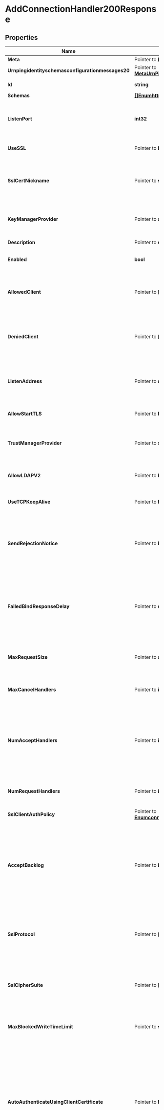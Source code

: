 # AddConnectionHandler200Response

## Properties

Name | Type | Description | Notes
------------ | ------------- | ------------- | -------------
**Meta** | Pointer to [**MetaMeta**](MetaMeta.md) |  | [optional] 
**Urnpingidentityschemasconfigurationmessages20** | Pointer to [**MetaUrnPingidentitySchemasConfigurationMessages20**](MetaUrnPingidentitySchemasConfigurationMessages20.md) |  | [optional] 
**Id** | **string** | Name of the Connection Handler | 
**Schemas** | [**[]EnumhttpConnectionHandlerSchemaUrn**](EnumhttpConnectionHandlerSchemaUrn.md) |  | 
**ListenPort** | **int32** | Specifies the port number on which the HTTP Connection Handler will listen for connections from clients. | 
**UseSSL** | Pointer to **bool** | Indicates whether the HTTP Connection Handler should use SSL. | [optional] 
**SslCertNickname** | Pointer to **string** | Specifies the nickname (also called the alias) of the certificate that the HTTP Connection Handler should use when performing SSL communication. | [optional] 
**KeyManagerProvider** | Pointer to **string** | Specifies the key manager provider that will be used to obtain the certificate to present to HTTPS clients. | [optional] 
**Description** | Pointer to **string** | A description for this Connection Handler | [optional] 
**Enabled** | **bool** | Indicates whether the Connection Handler is enabled. | 
**AllowedClient** | Pointer to **[]string** | Specifies a set of address masks that determines the addresses of the clients that are allowed to establish connections to this connection handler. | [optional] 
**DeniedClient** | Pointer to **[]string** | Specifies a set of address masks that determines the addresses of the clients that are not allowed to establish connections to this connection handler. | [optional] 
**ListenAddress** | Pointer to **string** | Specifies the address on which to listen for connections from HTTP clients. If no value is defined, the server will listen on all addresses on all interfaces. | [optional] 
**AllowStartTLS** | Pointer to **bool** | Indicates whether clients are allowed to use StartTLS. | [optional] 
**TrustManagerProvider** | Pointer to **string** | Specifies the trust manager provider that will be used to validate any certificates presented by HTTPS clients. | [optional] 
**AllowLDAPV2** | Pointer to **bool** | Indicates whether connections from LDAPv2 clients are allowed. | [optional] 
**UseTCPKeepAlive** | Pointer to **bool** | Indicates whether the LDAP Connection Handler should use TCP keep-alive. | [optional] 
**SendRejectionNotice** | Pointer to **bool** | Indicates whether the LDAP Connection Handler should send a notice of disconnection extended response message to the client if a new connection is rejected for some reason. | [optional] 
**FailedBindResponseDelay** | Pointer to **string** | Specifies the length of time that the server should delay the response to non-successful bind operations. A value of zero milliseconds indicates that non-successful bind operations should not be delayed. | [optional] 
**MaxRequestSize** | Pointer to **string** | Specifies the size of the largest LDAP request message that will be allowed by this LDAP Connection handler. | [optional] 
**MaxCancelHandlers** | Pointer to **int32** | Specifies the maximum number of threads that are used to process cancel and abandon requests from clients. | [optional] 
**NumAcceptHandlers** | Pointer to **int32** | Specifies the number of threads that are used to accept new client connections, and to perform any initial preparation on those connections that may be needed before the connection can be used to read requests and send responses. | [optional] 
**NumRequestHandlers** | Pointer to **int32** | Specifies the number of threads that will be used for accepting connections and reading requests from clients. | [optional] 
**SslClientAuthPolicy** | Pointer to [**EnumconnectionHandlerSslClientAuthPolicyProp**](EnumconnectionHandlerSslClientAuthPolicyProp.md) |  | [optional] 
**AcceptBacklog** | Pointer to **int32** | Specifies the number of concurrent outstanding connection attempts that the connection handler should allow. The default value should be acceptable in most cases, but it may need to be increased in environments that may attempt to establish large numbers of connections simultaneously. | [optional] 
**SslProtocol** | Pointer to **[]string** | Specifies the names of the SSL protocols that are allowed for use in SSL communication. The set of supported ssl protocols can be viewed via the ssl context monitor entry. | [optional] 
**SslCipherSuite** | Pointer to **[]string** | Specifies the names of the SSL cipher suites that are allowed for use in SSL communication. The set of supported cipher suites can be viewed via the ssl context monitor entry. | [optional] 
**MaxBlockedWriteTimeLimit** | Pointer to **string** | Specifies the maximum length of time that attempts to write data to LDAP clients should be allowed to block. | [optional] 
**AutoAuthenticateUsingClientCertificate** | Pointer to **bool** | Indicates whether to attempt to automatically authenticate a client connection that has established a secure communication channel (using either SSL or StartTLS) and presented its own client certificate. Generally, clients should use the SASL EXTERNAL mechanism to authenticate using a client certificate, but some clients may not support that capability and/or may expect automatic authentication. | [optional] 
**CloseConnectionsWhenUnavailable** | Pointer to **bool** | Indicates whether all connections associated with this LDAP Connection Handler should be closed and no new connections accepted when the server has determined that it is \&quot;unavailable.\&quot; This allows clients (or a network load balancer) to route requests to another server. | [optional] 
**CloseConnectionsOnExplicitGC** | Pointer to **bool** | Indicates whether all connections associated with this LDAP Connection Handler should be closed before an explicit garbage collection is performed to allow clients to route requests to another server. | [optional] 
**LdifDirectory** | **string** | Specifies the path to the directory in which the LDIF files should be placed. | 
**PollInterval** | **string** | Specifies how frequently the LDIF connection handler should check the LDIF directory to determine whether a new LDIF file has been added. | 
**HttpServletExtension** | Pointer to **[]string** | Specifies information about servlets that will be provided via this connection handler. | [optional] 
**WebApplicationExtension** | Pointer to **[]string** | Specifies information about web applications that will be provided via this connection handler. | [optional] 
**HttpOperationLogPublisher** | Pointer to **[]string** | Specifies the set of HTTP operation loggers that should be used to log information about requests and responses for operations processed through this HTTP Connection Handler. | [optional] 
**KeepStats** | Pointer to **bool** | Indicates whether to enable statistics collection for this connection handler. | [optional] 
**AllowTCPReuseAddress** | Pointer to **bool** | Indicates whether the server should attempt to reuse socket descriptors. This may be useful in environments with a high rate of connection establishment and termination. | [optional] 
**IdleTimeLimit** | Pointer to **string** | Specifies the maximum idle time for a connection. The max idle time is applied when waiting for a new request to be received on a connection, when reading the headers and content of a request, or when writing the headers and content of a response. | [optional] 
**LowResourcesConnectionThreshold** | Pointer to **int32** | Specifies the number of connections, which if exceeded, places this handler in a low resource state where a different idle time limit is applied on the connections. | [optional] 
**LowResourcesIdleTimeLimit** | Pointer to **string** | Specifies the maximum idle time for a connection when this handler is in a low resource state as defined by low-resource-connections. The max idle time is applied when waiting for a new request to be received on a connection, when reading the headers and content of a request, or when writing the headers and content of a response. | [optional] 
**EnableMultipartMIMEParameters** | Pointer to **bool** | Determines whether request form parameters submitted in multipart/ form-data (RFC 2388) format should be processed as request parameters. | [optional] 
**UseForwardedHeaders** | Pointer to **bool** | Indicates whether to use \&quot;Forwarded\&quot; and \&quot;X-Forwarded-*\&quot; request headers to override corresponding HTTP request information available during request processing. | [optional] 
**HttpRequestHeaderSize** | Pointer to **int32** | Specifies the maximum buffer size of an http request including the request uri and all of the request headers. | [optional] 
**ResponseHeader** | Pointer to **[]string** | Specifies HTTP header fields and values added to response headers for all requests. | [optional] 
**UseCorrelationIDHeader** | Pointer to **bool** | If enabled, a correlation ID header will be added to outgoing HTTP responses. | [optional] 
**CorrelationIDResponseHeader** | Pointer to **string** | Specifies the name of the HTTP response header that will contain a correlation ID value. Example values are \&quot;Correlation-Id\&quot;, \&quot;X-Amzn-Trace-Id\&quot;, and \&quot;X-Request-Id\&quot;. | [optional] 
**CorrelationIDRequestHeader** | Pointer to **[]string** | Specifies the set of HTTP request headers that may contain a value to be used as the correlation ID. Example values are \&quot;Correlation-Id\&quot;, \&quot;X-Amzn-Trace-Id\&quot;, and \&quot;X-Request-Id\&quot;. | [optional] 

## Methods

### NewAddConnectionHandler200Response

`func NewAddConnectionHandler200Response(id string, schemas []EnumhttpConnectionHandlerSchemaUrn, listenPort int32, enabled bool, ldifDirectory string, pollInterval string, ) *AddConnectionHandler200Response`

NewAddConnectionHandler200Response instantiates a new AddConnectionHandler200Response object
This constructor will assign default values to properties that have it defined,
and makes sure properties required by API are set, but the set of arguments
will change when the set of required properties is changed

### NewAddConnectionHandler200ResponseWithDefaults

`func NewAddConnectionHandler200ResponseWithDefaults() *AddConnectionHandler200Response`

NewAddConnectionHandler200ResponseWithDefaults instantiates a new AddConnectionHandler200Response object
This constructor will only assign default values to properties that have it defined,
but it doesn't guarantee that properties required by API are set

### GetMeta

`func (o *AddConnectionHandler200Response) GetMeta() MetaMeta`

GetMeta returns the Meta field if non-nil, zero value otherwise.

### GetMetaOk

`func (o *AddConnectionHandler200Response) GetMetaOk() (*MetaMeta, bool)`

GetMetaOk returns a tuple with the Meta field if it's non-nil, zero value otherwise
and a boolean to check if the value has been set.

### SetMeta

`func (o *AddConnectionHandler200Response) SetMeta(v MetaMeta)`

SetMeta sets Meta field to given value.

### HasMeta

`func (o *AddConnectionHandler200Response) HasMeta() bool`

HasMeta returns a boolean if a field has been set.

### GetUrnpingidentityschemasconfigurationmessages20

`func (o *AddConnectionHandler200Response) GetUrnpingidentityschemasconfigurationmessages20() MetaUrnPingidentitySchemasConfigurationMessages20`

GetUrnpingidentityschemasconfigurationmessages20 returns the Urnpingidentityschemasconfigurationmessages20 field if non-nil, zero value otherwise.

### GetUrnpingidentityschemasconfigurationmessages20Ok

`func (o *AddConnectionHandler200Response) GetUrnpingidentityschemasconfigurationmessages20Ok() (*MetaUrnPingidentitySchemasConfigurationMessages20, bool)`

GetUrnpingidentityschemasconfigurationmessages20Ok returns a tuple with the Urnpingidentityschemasconfigurationmessages20 field if it's non-nil, zero value otherwise
and a boolean to check if the value has been set.

### SetUrnpingidentityschemasconfigurationmessages20

`func (o *AddConnectionHandler200Response) SetUrnpingidentityschemasconfigurationmessages20(v MetaUrnPingidentitySchemasConfigurationMessages20)`

SetUrnpingidentityschemasconfigurationmessages20 sets Urnpingidentityschemasconfigurationmessages20 field to given value.

### HasUrnpingidentityschemasconfigurationmessages20

`func (o *AddConnectionHandler200Response) HasUrnpingidentityschemasconfigurationmessages20() bool`

HasUrnpingidentityschemasconfigurationmessages20 returns a boolean if a field has been set.

### GetId

`func (o *AddConnectionHandler200Response) GetId() string`

GetId returns the Id field if non-nil, zero value otherwise.

### GetIdOk

`func (o *AddConnectionHandler200Response) GetIdOk() (*string, bool)`

GetIdOk returns a tuple with the Id field if it's non-nil, zero value otherwise
and a boolean to check if the value has been set.

### SetId

`func (o *AddConnectionHandler200Response) SetId(v string)`

SetId sets Id field to given value.


### GetSchemas

`func (o *AddConnectionHandler200Response) GetSchemas() []EnumhttpConnectionHandlerSchemaUrn`

GetSchemas returns the Schemas field if non-nil, zero value otherwise.

### GetSchemasOk

`func (o *AddConnectionHandler200Response) GetSchemasOk() (*[]EnumhttpConnectionHandlerSchemaUrn, bool)`

GetSchemasOk returns a tuple with the Schemas field if it's non-nil, zero value otherwise
and a boolean to check if the value has been set.

### SetSchemas

`func (o *AddConnectionHandler200Response) SetSchemas(v []EnumhttpConnectionHandlerSchemaUrn)`

SetSchemas sets Schemas field to given value.


### GetListenPort

`func (o *AddConnectionHandler200Response) GetListenPort() int32`

GetListenPort returns the ListenPort field if non-nil, zero value otherwise.

### GetListenPortOk

`func (o *AddConnectionHandler200Response) GetListenPortOk() (*int32, bool)`

GetListenPortOk returns a tuple with the ListenPort field if it's non-nil, zero value otherwise
and a boolean to check if the value has been set.

### SetListenPort

`func (o *AddConnectionHandler200Response) SetListenPort(v int32)`

SetListenPort sets ListenPort field to given value.


### GetUseSSL

`func (o *AddConnectionHandler200Response) GetUseSSL() bool`

GetUseSSL returns the UseSSL field if non-nil, zero value otherwise.

### GetUseSSLOk

`func (o *AddConnectionHandler200Response) GetUseSSLOk() (*bool, bool)`

GetUseSSLOk returns a tuple with the UseSSL field if it's non-nil, zero value otherwise
and a boolean to check if the value has been set.

### SetUseSSL

`func (o *AddConnectionHandler200Response) SetUseSSL(v bool)`

SetUseSSL sets UseSSL field to given value.

### HasUseSSL

`func (o *AddConnectionHandler200Response) HasUseSSL() bool`

HasUseSSL returns a boolean if a field has been set.

### GetSslCertNickname

`func (o *AddConnectionHandler200Response) GetSslCertNickname() string`

GetSslCertNickname returns the SslCertNickname field if non-nil, zero value otherwise.

### GetSslCertNicknameOk

`func (o *AddConnectionHandler200Response) GetSslCertNicknameOk() (*string, bool)`

GetSslCertNicknameOk returns a tuple with the SslCertNickname field if it's non-nil, zero value otherwise
and a boolean to check if the value has been set.

### SetSslCertNickname

`func (o *AddConnectionHandler200Response) SetSslCertNickname(v string)`

SetSslCertNickname sets SslCertNickname field to given value.

### HasSslCertNickname

`func (o *AddConnectionHandler200Response) HasSslCertNickname() bool`

HasSslCertNickname returns a boolean if a field has been set.

### GetKeyManagerProvider

`func (o *AddConnectionHandler200Response) GetKeyManagerProvider() string`

GetKeyManagerProvider returns the KeyManagerProvider field if non-nil, zero value otherwise.

### GetKeyManagerProviderOk

`func (o *AddConnectionHandler200Response) GetKeyManagerProviderOk() (*string, bool)`

GetKeyManagerProviderOk returns a tuple with the KeyManagerProvider field if it's non-nil, zero value otherwise
and a boolean to check if the value has been set.

### SetKeyManagerProvider

`func (o *AddConnectionHandler200Response) SetKeyManagerProvider(v string)`

SetKeyManagerProvider sets KeyManagerProvider field to given value.

### HasKeyManagerProvider

`func (o *AddConnectionHandler200Response) HasKeyManagerProvider() bool`

HasKeyManagerProvider returns a boolean if a field has been set.

### GetDescription

`func (o *AddConnectionHandler200Response) GetDescription() string`

GetDescription returns the Description field if non-nil, zero value otherwise.

### GetDescriptionOk

`func (o *AddConnectionHandler200Response) GetDescriptionOk() (*string, bool)`

GetDescriptionOk returns a tuple with the Description field if it's non-nil, zero value otherwise
and a boolean to check if the value has been set.

### SetDescription

`func (o *AddConnectionHandler200Response) SetDescription(v string)`

SetDescription sets Description field to given value.

### HasDescription

`func (o *AddConnectionHandler200Response) HasDescription() bool`

HasDescription returns a boolean if a field has been set.

### GetEnabled

`func (o *AddConnectionHandler200Response) GetEnabled() bool`

GetEnabled returns the Enabled field if non-nil, zero value otherwise.

### GetEnabledOk

`func (o *AddConnectionHandler200Response) GetEnabledOk() (*bool, bool)`

GetEnabledOk returns a tuple with the Enabled field if it's non-nil, zero value otherwise
and a boolean to check if the value has been set.

### SetEnabled

`func (o *AddConnectionHandler200Response) SetEnabled(v bool)`

SetEnabled sets Enabled field to given value.


### GetAllowedClient

`func (o *AddConnectionHandler200Response) GetAllowedClient() []string`

GetAllowedClient returns the AllowedClient field if non-nil, zero value otherwise.

### GetAllowedClientOk

`func (o *AddConnectionHandler200Response) GetAllowedClientOk() (*[]string, bool)`

GetAllowedClientOk returns a tuple with the AllowedClient field if it's non-nil, zero value otherwise
and a boolean to check if the value has been set.

### SetAllowedClient

`func (o *AddConnectionHandler200Response) SetAllowedClient(v []string)`

SetAllowedClient sets AllowedClient field to given value.

### HasAllowedClient

`func (o *AddConnectionHandler200Response) HasAllowedClient() bool`

HasAllowedClient returns a boolean if a field has been set.

### GetDeniedClient

`func (o *AddConnectionHandler200Response) GetDeniedClient() []string`

GetDeniedClient returns the DeniedClient field if non-nil, zero value otherwise.

### GetDeniedClientOk

`func (o *AddConnectionHandler200Response) GetDeniedClientOk() (*[]string, bool)`

GetDeniedClientOk returns a tuple with the DeniedClient field if it's non-nil, zero value otherwise
and a boolean to check if the value has been set.

### SetDeniedClient

`func (o *AddConnectionHandler200Response) SetDeniedClient(v []string)`

SetDeniedClient sets DeniedClient field to given value.

### HasDeniedClient

`func (o *AddConnectionHandler200Response) HasDeniedClient() bool`

HasDeniedClient returns a boolean if a field has been set.

### GetListenAddress

`func (o *AddConnectionHandler200Response) GetListenAddress() string`

GetListenAddress returns the ListenAddress field if non-nil, zero value otherwise.

### GetListenAddressOk

`func (o *AddConnectionHandler200Response) GetListenAddressOk() (*string, bool)`

GetListenAddressOk returns a tuple with the ListenAddress field if it's non-nil, zero value otherwise
and a boolean to check if the value has been set.

### SetListenAddress

`func (o *AddConnectionHandler200Response) SetListenAddress(v string)`

SetListenAddress sets ListenAddress field to given value.

### HasListenAddress

`func (o *AddConnectionHandler200Response) HasListenAddress() bool`

HasListenAddress returns a boolean if a field has been set.

### GetAllowStartTLS

`func (o *AddConnectionHandler200Response) GetAllowStartTLS() bool`

GetAllowStartTLS returns the AllowStartTLS field if non-nil, zero value otherwise.

### GetAllowStartTLSOk

`func (o *AddConnectionHandler200Response) GetAllowStartTLSOk() (*bool, bool)`

GetAllowStartTLSOk returns a tuple with the AllowStartTLS field if it's non-nil, zero value otherwise
and a boolean to check if the value has been set.

### SetAllowStartTLS

`func (o *AddConnectionHandler200Response) SetAllowStartTLS(v bool)`

SetAllowStartTLS sets AllowStartTLS field to given value.

### HasAllowStartTLS

`func (o *AddConnectionHandler200Response) HasAllowStartTLS() bool`

HasAllowStartTLS returns a boolean if a field has been set.

### GetTrustManagerProvider

`func (o *AddConnectionHandler200Response) GetTrustManagerProvider() string`

GetTrustManagerProvider returns the TrustManagerProvider field if non-nil, zero value otherwise.

### GetTrustManagerProviderOk

`func (o *AddConnectionHandler200Response) GetTrustManagerProviderOk() (*string, bool)`

GetTrustManagerProviderOk returns a tuple with the TrustManagerProvider field if it's non-nil, zero value otherwise
and a boolean to check if the value has been set.

### SetTrustManagerProvider

`func (o *AddConnectionHandler200Response) SetTrustManagerProvider(v string)`

SetTrustManagerProvider sets TrustManagerProvider field to given value.

### HasTrustManagerProvider

`func (o *AddConnectionHandler200Response) HasTrustManagerProvider() bool`

HasTrustManagerProvider returns a boolean if a field has been set.

### GetAllowLDAPV2

`func (o *AddConnectionHandler200Response) GetAllowLDAPV2() bool`

GetAllowLDAPV2 returns the AllowLDAPV2 field if non-nil, zero value otherwise.

### GetAllowLDAPV2Ok

`func (o *AddConnectionHandler200Response) GetAllowLDAPV2Ok() (*bool, bool)`

GetAllowLDAPV2Ok returns a tuple with the AllowLDAPV2 field if it's non-nil, zero value otherwise
and a boolean to check if the value has been set.

### SetAllowLDAPV2

`func (o *AddConnectionHandler200Response) SetAllowLDAPV2(v bool)`

SetAllowLDAPV2 sets AllowLDAPV2 field to given value.

### HasAllowLDAPV2

`func (o *AddConnectionHandler200Response) HasAllowLDAPV2() bool`

HasAllowLDAPV2 returns a boolean if a field has been set.

### GetUseTCPKeepAlive

`func (o *AddConnectionHandler200Response) GetUseTCPKeepAlive() bool`

GetUseTCPKeepAlive returns the UseTCPKeepAlive field if non-nil, zero value otherwise.

### GetUseTCPKeepAliveOk

`func (o *AddConnectionHandler200Response) GetUseTCPKeepAliveOk() (*bool, bool)`

GetUseTCPKeepAliveOk returns a tuple with the UseTCPKeepAlive field if it's non-nil, zero value otherwise
and a boolean to check if the value has been set.

### SetUseTCPKeepAlive

`func (o *AddConnectionHandler200Response) SetUseTCPKeepAlive(v bool)`

SetUseTCPKeepAlive sets UseTCPKeepAlive field to given value.

### HasUseTCPKeepAlive

`func (o *AddConnectionHandler200Response) HasUseTCPKeepAlive() bool`

HasUseTCPKeepAlive returns a boolean if a field has been set.

### GetSendRejectionNotice

`func (o *AddConnectionHandler200Response) GetSendRejectionNotice() bool`

GetSendRejectionNotice returns the SendRejectionNotice field if non-nil, zero value otherwise.

### GetSendRejectionNoticeOk

`func (o *AddConnectionHandler200Response) GetSendRejectionNoticeOk() (*bool, bool)`

GetSendRejectionNoticeOk returns a tuple with the SendRejectionNotice field if it's non-nil, zero value otherwise
and a boolean to check if the value has been set.

### SetSendRejectionNotice

`func (o *AddConnectionHandler200Response) SetSendRejectionNotice(v bool)`

SetSendRejectionNotice sets SendRejectionNotice field to given value.

### HasSendRejectionNotice

`func (o *AddConnectionHandler200Response) HasSendRejectionNotice() bool`

HasSendRejectionNotice returns a boolean if a field has been set.

### GetFailedBindResponseDelay

`func (o *AddConnectionHandler200Response) GetFailedBindResponseDelay() string`

GetFailedBindResponseDelay returns the FailedBindResponseDelay field if non-nil, zero value otherwise.

### GetFailedBindResponseDelayOk

`func (o *AddConnectionHandler200Response) GetFailedBindResponseDelayOk() (*string, bool)`

GetFailedBindResponseDelayOk returns a tuple with the FailedBindResponseDelay field if it's non-nil, zero value otherwise
and a boolean to check if the value has been set.

### SetFailedBindResponseDelay

`func (o *AddConnectionHandler200Response) SetFailedBindResponseDelay(v string)`

SetFailedBindResponseDelay sets FailedBindResponseDelay field to given value.

### HasFailedBindResponseDelay

`func (o *AddConnectionHandler200Response) HasFailedBindResponseDelay() bool`

HasFailedBindResponseDelay returns a boolean if a field has been set.

### GetMaxRequestSize

`func (o *AddConnectionHandler200Response) GetMaxRequestSize() string`

GetMaxRequestSize returns the MaxRequestSize field if non-nil, zero value otherwise.

### GetMaxRequestSizeOk

`func (o *AddConnectionHandler200Response) GetMaxRequestSizeOk() (*string, bool)`

GetMaxRequestSizeOk returns a tuple with the MaxRequestSize field if it's non-nil, zero value otherwise
and a boolean to check if the value has been set.

### SetMaxRequestSize

`func (o *AddConnectionHandler200Response) SetMaxRequestSize(v string)`

SetMaxRequestSize sets MaxRequestSize field to given value.

### HasMaxRequestSize

`func (o *AddConnectionHandler200Response) HasMaxRequestSize() bool`

HasMaxRequestSize returns a boolean if a field has been set.

### GetMaxCancelHandlers

`func (o *AddConnectionHandler200Response) GetMaxCancelHandlers() int32`

GetMaxCancelHandlers returns the MaxCancelHandlers field if non-nil, zero value otherwise.

### GetMaxCancelHandlersOk

`func (o *AddConnectionHandler200Response) GetMaxCancelHandlersOk() (*int32, bool)`

GetMaxCancelHandlersOk returns a tuple with the MaxCancelHandlers field if it's non-nil, zero value otherwise
and a boolean to check if the value has been set.

### SetMaxCancelHandlers

`func (o *AddConnectionHandler200Response) SetMaxCancelHandlers(v int32)`

SetMaxCancelHandlers sets MaxCancelHandlers field to given value.

### HasMaxCancelHandlers

`func (o *AddConnectionHandler200Response) HasMaxCancelHandlers() bool`

HasMaxCancelHandlers returns a boolean if a field has been set.

### GetNumAcceptHandlers

`func (o *AddConnectionHandler200Response) GetNumAcceptHandlers() int32`

GetNumAcceptHandlers returns the NumAcceptHandlers field if non-nil, zero value otherwise.

### GetNumAcceptHandlersOk

`func (o *AddConnectionHandler200Response) GetNumAcceptHandlersOk() (*int32, bool)`

GetNumAcceptHandlersOk returns a tuple with the NumAcceptHandlers field if it's non-nil, zero value otherwise
and a boolean to check if the value has been set.

### SetNumAcceptHandlers

`func (o *AddConnectionHandler200Response) SetNumAcceptHandlers(v int32)`

SetNumAcceptHandlers sets NumAcceptHandlers field to given value.

### HasNumAcceptHandlers

`func (o *AddConnectionHandler200Response) HasNumAcceptHandlers() bool`

HasNumAcceptHandlers returns a boolean if a field has been set.

### GetNumRequestHandlers

`func (o *AddConnectionHandler200Response) GetNumRequestHandlers() int32`

GetNumRequestHandlers returns the NumRequestHandlers field if non-nil, zero value otherwise.

### GetNumRequestHandlersOk

`func (o *AddConnectionHandler200Response) GetNumRequestHandlersOk() (*int32, bool)`

GetNumRequestHandlersOk returns a tuple with the NumRequestHandlers field if it's non-nil, zero value otherwise
and a boolean to check if the value has been set.

### SetNumRequestHandlers

`func (o *AddConnectionHandler200Response) SetNumRequestHandlers(v int32)`

SetNumRequestHandlers sets NumRequestHandlers field to given value.

### HasNumRequestHandlers

`func (o *AddConnectionHandler200Response) HasNumRequestHandlers() bool`

HasNumRequestHandlers returns a boolean if a field has been set.

### GetSslClientAuthPolicy

`func (o *AddConnectionHandler200Response) GetSslClientAuthPolicy() EnumconnectionHandlerSslClientAuthPolicyProp`

GetSslClientAuthPolicy returns the SslClientAuthPolicy field if non-nil, zero value otherwise.

### GetSslClientAuthPolicyOk

`func (o *AddConnectionHandler200Response) GetSslClientAuthPolicyOk() (*EnumconnectionHandlerSslClientAuthPolicyProp, bool)`

GetSslClientAuthPolicyOk returns a tuple with the SslClientAuthPolicy field if it's non-nil, zero value otherwise
and a boolean to check if the value has been set.

### SetSslClientAuthPolicy

`func (o *AddConnectionHandler200Response) SetSslClientAuthPolicy(v EnumconnectionHandlerSslClientAuthPolicyProp)`

SetSslClientAuthPolicy sets SslClientAuthPolicy field to given value.

### HasSslClientAuthPolicy

`func (o *AddConnectionHandler200Response) HasSslClientAuthPolicy() bool`

HasSslClientAuthPolicy returns a boolean if a field has been set.

### GetAcceptBacklog

`func (o *AddConnectionHandler200Response) GetAcceptBacklog() int32`

GetAcceptBacklog returns the AcceptBacklog field if non-nil, zero value otherwise.

### GetAcceptBacklogOk

`func (o *AddConnectionHandler200Response) GetAcceptBacklogOk() (*int32, bool)`

GetAcceptBacklogOk returns a tuple with the AcceptBacklog field if it's non-nil, zero value otherwise
and a boolean to check if the value has been set.

### SetAcceptBacklog

`func (o *AddConnectionHandler200Response) SetAcceptBacklog(v int32)`

SetAcceptBacklog sets AcceptBacklog field to given value.

### HasAcceptBacklog

`func (o *AddConnectionHandler200Response) HasAcceptBacklog() bool`

HasAcceptBacklog returns a boolean if a field has been set.

### GetSslProtocol

`func (o *AddConnectionHandler200Response) GetSslProtocol() []string`

GetSslProtocol returns the SslProtocol field if non-nil, zero value otherwise.

### GetSslProtocolOk

`func (o *AddConnectionHandler200Response) GetSslProtocolOk() (*[]string, bool)`

GetSslProtocolOk returns a tuple with the SslProtocol field if it's non-nil, zero value otherwise
and a boolean to check if the value has been set.

### SetSslProtocol

`func (o *AddConnectionHandler200Response) SetSslProtocol(v []string)`

SetSslProtocol sets SslProtocol field to given value.

### HasSslProtocol

`func (o *AddConnectionHandler200Response) HasSslProtocol() bool`

HasSslProtocol returns a boolean if a field has been set.

### GetSslCipherSuite

`func (o *AddConnectionHandler200Response) GetSslCipherSuite() []string`

GetSslCipherSuite returns the SslCipherSuite field if non-nil, zero value otherwise.

### GetSslCipherSuiteOk

`func (o *AddConnectionHandler200Response) GetSslCipherSuiteOk() (*[]string, bool)`

GetSslCipherSuiteOk returns a tuple with the SslCipherSuite field if it's non-nil, zero value otherwise
and a boolean to check if the value has been set.

### SetSslCipherSuite

`func (o *AddConnectionHandler200Response) SetSslCipherSuite(v []string)`

SetSslCipherSuite sets SslCipherSuite field to given value.

### HasSslCipherSuite

`func (o *AddConnectionHandler200Response) HasSslCipherSuite() bool`

HasSslCipherSuite returns a boolean if a field has been set.

### GetMaxBlockedWriteTimeLimit

`func (o *AddConnectionHandler200Response) GetMaxBlockedWriteTimeLimit() string`

GetMaxBlockedWriteTimeLimit returns the MaxBlockedWriteTimeLimit field if non-nil, zero value otherwise.

### GetMaxBlockedWriteTimeLimitOk

`func (o *AddConnectionHandler200Response) GetMaxBlockedWriteTimeLimitOk() (*string, bool)`

GetMaxBlockedWriteTimeLimitOk returns a tuple with the MaxBlockedWriteTimeLimit field if it's non-nil, zero value otherwise
and a boolean to check if the value has been set.

### SetMaxBlockedWriteTimeLimit

`func (o *AddConnectionHandler200Response) SetMaxBlockedWriteTimeLimit(v string)`

SetMaxBlockedWriteTimeLimit sets MaxBlockedWriteTimeLimit field to given value.

### HasMaxBlockedWriteTimeLimit

`func (o *AddConnectionHandler200Response) HasMaxBlockedWriteTimeLimit() bool`

HasMaxBlockedWriteTimeLimit returns a boolean if a field has been set.

### GetAutoAuthenticateUsingClientCertificate

`func (o *AddConnectionHandler200Response) GetAutoAuthenticateUsingClientCertificate() bool`

GetAutoAuthenticateUsingClientCertificate returns the AutoAuthenticateUsingClientCertificate field if non-nil, zero value otherwise.

### GetAutoAuthenticateUsingClientCertificateOk

`func (o *AddConnectionHandler200Response) GetAutoAuthenticateUsingClientCertificateOk() (*bool, bool)`

GetAutoAuthenticateUsingClientCertificateOk returns a tuple with the AutoAuthenticateUsingClientCertificate field if it's non-nil, zero value otherwise
and a boolean to check if the value has been set.

### SetAutoAuthenticateUsingClientCertificate

`func (o *AddConnectionHandler200Response) SetAutoAuthenticateUsingClientCertificate(v bool)`

SetAutoAuthenticateUsingClientCertificate sets AutoAuthenticateUsingClientCertificate field to given value.

### HasAutoAuthenticateUsingClientCertificate

`func (o *AddConnectionHandler200Response) HasAutoAuthenticateUsingClientCertificate() bool`

HasAutoAuthenticateUsingClientCertificate returns a boolean if a field has been set.

### GetCloseConnectionsWhenUnavailable

`func (o *AddConnectionHandler200Response) GetCloseConnectionsWhenUnavailable() bool`

GetCloseConnectionsWhenUnavailable returns the CloseConnectionsWhenUnavailable field if non-nil, zero value otherwise.

### GetCloseConnectionsWhenUnavailableOk

`func (o *AddConnectionHandler200Response) GetCloseConnectionsWhenUnavailableOk() (*bool, bool)`

GetCloseConnectionsWhenUnavailableOk returns a tuple with the CloseConnectionsWhenUnavailable field if it's non-nil, zero value otherwise
and a boolean to check if the value has been set.

### SetCloseConnectionsWhenUnavailable

`func (o *AddConnectionHandler200Response) SetCloseConnectionsWhenUnavailable(v bool)`

SetCloseConnectionsWhenUnavailable sets CloseConnectionsWhenUnavailable field to given value.

### HasCloseConnectionsWhenUnavailable

`func (o *AddConnectionHandler200Response) HasCloseConnectionsWhenUnavailable() bool`

HasCloseConnectionsWhenUnavailable returns a boolean if a field has been set.

### GetCloseConnectionsOnExplicitGC

`func (o *AddConnectionHandler200Response) GetCloseConnectionsOnExplicitGC() bool`

GetCloseConnectionsOnExplicitGC returns the CloseConnectionsOnExplicitGC field if non-nil, zero value otherwise.

### GetCloseConnectionsOnExplicitGCOk

`func (o *AddConnectionHandler200Response) GetCloseConnectionsOnExplicitGCOk() (*bool, bool)`

GetCloseConnectionsOnExplicitGCOk returns a tuple with the CloseConnectionsOnExplicitGC field if it's non-nil, zero value otherwise
and a boolean to check if the value has been set.

### SetCloseConnectionsOnExplicitGC

`func (o *AddConnectionHandler200Response) SetCloseConnectionsOnExplicitGC(v bool)`

SetCloseConnectionsOnExplicitGC sets CloseConnectionsOnExplicitGC field to given value.

### HasCloseConnectionsOnExplicitGC

`func (o *AddConnectionHandler200Response) HasCloseConnectionsOnExplicitGC() bool`

HasCloseConnectionsOnExplicitGC returns a boolean if a field has been set.

### GetLdifDirectory

`func (o *AddConnectionHandler200Response) GetLdifDirectory() string`

GetLdifDirectory returns the LdifDirectory field if non-nil, zero value otherwise.

### GetLdifDirectoryOk

`func (o *AddConnectionHandler200Response) GetLdifDirectoryOk() (*string, bool)`

GetLdifDirectoryOk returns a tuple with the LdifDirectory field if it's non-nil, zero value otherwise
and a boolean to check if the value has been set.

### SetLdifDirectory

`func (o *AddConnectionHandler200Response) SetLdifDirectory(v string)`

SetLdifDirectory sets LdifDirectory field to given value.


### GetPollInterval

`func (o *AddConnectionHandler200Response) GetPollInterval() string`

GetPollInterval returns the PollInterval field if non-nil, zero value otherwise.

### GetPollIntervalOk

`func (o *AddConnectionHandler200Response) GetPollIntervalOk() (*string, bool)`

GetPollIntervalOk returns a tuple with the PollInterval field if it's non-nil, zero value otherwise
and a boolean to check if the value has been set.

### SetPollInterval

`func (o *AddConnectionHandler200Response) SetPollInterval(v string)`

SetPollInterval sets PollInterval field to given value.


### GetHttpServletExtension

`func (o *AddConnectionHandler200Response) GetHttpServletExtension() []string`

GetHttpServletExtension returns the HttpServletExtension field if non-nil, zero value otherwise.

### GetHttpServletExtensionOk

`func (o *AddConnectionHandler200Response) GetHttpServletExtensionOk() (*[]string, bool)`

GetHttpServletExtensionOk returns a tuple with the HttpServletExtension field if it's non-nil, zero value otherwise
and a boolean to check if the value has been set.

### SetHttpServletExtension

`func (o *AddConnectionHandler200Response) SetHttpServletExtension(v []string)`

SetHttpServletExtension sets HttpServletExtension field to given value.

### HasHttpServletExtension

`func (o *AddConnectionHandler200Response) HasHttpServletExtension() bool`

HasHttpServletExtension returns a boolean if a field has been set.

### GetWebApplicationExtension

`func (o *AddConnectionHandler200Response) GetWebApplicationExtension() []string`

GetWebApplicationExtension returns the WebApplicationExtension field if non-nil, zero value otherwise.

### GetWebApplicationExtensionOk

`func (o *AddConnectionHandler200Response) GetWebApplicationExtensionOk() (*[]string, bool)`

GetWebApplicationExtensionOk returns a tuple with the WebApplicationExtension field if it's non-nil, zero value otherwise
and a boolean to check if the value has been set.

### SetWebApplicationExtension

`func (o *AddConnectionHandler200Response) SetWebApplicationExtension(v []string)`

SetWebApplicationExtension sets WebApplicationExtension field to given value.

### HasWebApplicationExtension

`func (o *AddConnectionHandler200Response) HasWebApplicationExtension() bool`

HasWebApplicationExtension returns a boolean if a field has been set.

### GetHttpOperationLogPublisher

`func (o *AddConnectionHandler200Response) GetHttpOperationLogPublisher() []string`

GetHttpOperationLogPublisher returns the HttpOperationLogPublisher field if non-nil, zero value otherwise.

### GetHttpOperationLogPublisherOk

`func (o *AddConnectionHandler200Response) GetHttpOperationLogPublisherOk() (*[]string, bool)`

GetHttpOperationLogPublisherOk returns a tuple with the HttpOperationLogPublisher field if it's non-nil, zero value otherwise
and a boolean to check if the value has been set.

### SetHttpOperationLogPublisher

`func (o *AddConnectionHandler200Response) SetHttpOperationLogPublisher(v []string)`

SetHttpOperationLogPublisher sets HttpOperationLogPublisher field to given value.

### HasHttpOperationLogPublisher

`func (o *AddConnectionHandler200Response) HasHttpOperationLogPublisher() bool`

HasHttpOperationLogPublisher returns a boolean if a field has been set.

### GetKeepStats

`func (o *AddConnectionHandler200Response) GetKeepStats() bool`

GetKeepStats returns the KeepStats field if non-nil, zero value otherwise.

### GetKeepStatsOk

`func (o *AddConnectionHandler200Response) GetKeepStatsOk() (*bool, bool)`

GetKeepStatsOk returns a tuple with the KeepStats field if it's non-nil, zero value otherwise
and a boolean to check if the value has been set.

### SetKeepStats

`func (o *AddConnectionHandler200Response) SetKeepStats(v bool)`

SetKeepStats sets KeepStats field to given value.

### HasKeepStats

`func (o *AddConnectionHandler200Response) HasKeepStats() bool`

HasKeepStats returns a boolean if a field has been set.

### GetAllowTCPReuseAddress

`func (o *AddConnectionHandler200Response) GetAllowTCPReuseAddress() bool`

GetAllowTCPReuseAddress returns the AllowTCPReuseAddress field if non-nil, zero value otherwise.

### GetAllowTCPReuseAddressOk

`func (o *AddConnectionHandler200Response) GetAllowTCPReuseAddressOk() (*bool, bool)`

GetAllowTCPReuseAddressOk returns a tuple with the AllowTCPReuseAddress field if it's non-nil, zero value otherwise
and a boolean to check if the value has been set.

### SetAllowTCPReuseAddress

`func (o *AddConnectionHandler200Response) SetAllowTCPReuseAddress(v bool)`

SetAllowTCPReuseAddress sets AllowTCPReuseAddress field to given value.

### HasAllowTCPReuseAddress

`func (o *AddConnectionHandler200Response) HasAllowTCPReuseAddress() bool`

HasAllowTCPReuseAddress returns a boolean if a field has been set.

### GetIdleTimeLimit

`func (o *AddConnectionHandler200Response) GetIdleTimeLimit() string`

GetIdleTimeLimit returns the IdleTimeLimit field if non-nil, zero value otherwise.

### GetIdleTimeLimitOk

`func (o *AddConnectionHandler200Response) GetIdleTimeLimitOk() (*string, bool)`

GetIdleTimeLimitOk returns a tuple with the IdleTimeLimit field if it's non-nil, zero value otherwise
and a boolean to check if the value has been set.

### SetIdleTimeLimit

`func (o *AddConnectionHandler200Response) SetIdleTimeLimit(v string)`

SetIdleTimeLimit sets IdleTimeLimit field to given value.

### HasIdleTimeLimit

`func (o *AddConnectionHandler200Response) HasIdleTimeLimit() bool`

HasIdleTimeLimit returns a boolean if a field has been set.

### GetLowResourcesConnectionThreshold

`func (o *AddConnectionHandler200Response) GetLowResourcesConnectionThreshold() int32`

GetLowResourcesConnectionThreshold returns the LowResourcesConnectionThreshold field if non-nil, zero value otherwise.

### GetLowResourcesConnectionThresholdOk

`func (o *AddConnectionHandler200Response) GetLowResourcesConnectionThresholdOk() (*int32, bool)`

GetLowResourcesConnectionThresholdOk returns a tuple with the LowResourcesConnectionThreshold field if it's non-nil, zero value otherwise
and a boolean to check if the value has been set.

### SetLowResourcesConnectionThreshold

`func (o *AddConnectionHandler200Response) SetLowResourcesConnectionThreshold(v int32)`

SetLowResourcesConnectionThreshold sets LowResourcesConnectionThreshold field to given value.

### HasLowResourcesConnectionThreshold

`func (o *AddConnectionHandler200Response) HasLowResourcesConnectionThreshold() bool`

HasLowResourcesConnectionThreshold returns a boolean if a field has been set.

### GetLowResourcesIdleTimeLimit

`func (o *AddConnectionHandler200Response) GetLowResourcesIdleTimeLimit() string`

GetLowResourcesIdleTimeLimit returns the LowResourcesIdleTimeLimit field if non-nil, zero value otherwise.

### GetLowResourcesIdleTimeLimitOk

`func (o *AddConnectionHandler200Response) GetLowResourcesIdleTimeLimitOk() (*string, bool)`

GetLowResourcesIdleTimeLimitOk returns a tuple with the LowResourcesIdleTimeLimit field if it's non-nil, zero value otherwise
and a boolean to check if the value has been set.

### SetLowResourcesIdleTimeLimit

`func (o *AddConnectionHandler200Response) SetLowResourcesIdleTimeLimit(v string)`

SetLowResourcesIdleTimeLimit sets LowResourcesIdleTimeLimit field to given value.

### HasLowResourcesIdleTimeLimit

`func (o *AddConnectionHandler200Response) HasLowResourcesIdleTimeLimit() bool`

HasLowResourcesIdleTimeLimit returns a boolean if a field has been set.

### GetEnableMultipartMIMEParameters

`func (o *AddConnectionHandler200Response) GetEnableMultipartMIMEParameters() bool`

GetEnableMultipartMIMEParameters returns the EnableMultipartMIMEParameters field if non-nil, zero value otherwise.

### GetEnableMultipartMIMEParametersOk

`func (o *AddConnectionHandler200Response) GetEnableMultipartMIMEParametersOk() (*bool, bool)`

GetEnableMultipartMIMEParametersOk returns a tuple with the EnableMultipartMIMEParameters field if it's non-nil, zero value otherwise
and a boolean to check if the value has been set.

### SetEnableMultipartMIMEParameters

`func (o *AddConnectionHandler200Response) SetEnableMultipartMIMEParameters(v bool)`

SetEnableMultipartMIMEParameters sets EnableMultipartMIMEParameters field to given value.

### HasEnableMultipartMIMEParameters

`func (o *AddConnectionHandler200Response) HasEnableMultipartMIMEParameters() bool`

HasEnableMultipartMIMEParameters returns a boolean if a field has been set.

### GetUseForwardedHeaders

`func (o *AddConnectionHandler200Response) GetUseForwardedHeaders() bool`

GetUseForwardedHeaders returns the UseForwardedHeaders field if non-nil, zero value otherwise.

### GetUseForwardedHeadersOk

`func (o *AddConnectionHandler200Response) GetUseForwardedHeadersOk() (*bool, bool)`

GetUseForwardedHeadersOk returns a tuple with the UseForwardedHeaders field if it's non-nil, zero value otherwise
and a boolean to check if the value has been set.

### SetUseForwardedHeaders

`func (o *AddConnectionHandler200Response) SetUseForwardedHeaders(v bool)`

SetUseForwardedHeaders sets UseForwardedHeaders field to given value.

### HasUseForwardedHeaders

`func (o *AddConnectionHandler200Response) HasUseForwardedHeaders() bool`

HasUseForwardedHeaders returns a boolean if a field has been set.

### GetHttpRequestHeaderSize

`func (o *AddConnectionHandler200Response) GetHttpRequestHeaderSize() int32`

GetHttpRequestHeaderSize returns the HttpRequestHeaderSize field if non-nil, zero value otherwise.

### GetHttpRequestHeaderSizeOk

`func (o *AddConnectionHandler200Response) GetHttpRequestHeaderSizeOk() (*int32, bool)`

GetHttpRequestHeaderSizeOk returns a tuple with the HttpRequestHeaderSize field if it's non-nil, zero value otherwise
and a boolean to check if the value has been set.

### SetHttpRequestHeaderSize

`func (o *AddConnectionHandler200Response) SetHttpRequestHeaderSize(v int32)`

SetHttpRequestHeaderSize sets HttpRequestHeaderSize field to given value.

### HasHttpRequestHeaderSize

`func (o *AddConnectionHandler200Response) HasHttpRequestHeaderSize() bool`

HasHttpRequestHeaderSize returns a boolean if a field has been set.

### GetResponseHeader

`func (o *AddConnectionHandler200Response) GetResponseHeader() []string`

GetResponseHeader returns the ResponseHeader field if non-nil, zero value otherwise.

### GetResponseHeaderOk

`func (o *AddConnectionHandler200Response) GetResponseHeaderOk() (*[]string, bool)`

GetResponseHeaderOk returns a tuple with the ResponseHeader field if it's non-nil, zero value otherwise
and a boolean to check if the value has been set.

### SetResponseHeader

`func (o *AddConnectionHandler200Response) SetResponseHeader(v []string)`

SetResponseHeader sets ResponseHeader field to given value.

### HasResponseHeader

`func (o *AddConnectionHandler200Response) HasResponseHeader() bool`

HasResponseHeader returns a boolean if a field has been set.

### GetUseCorrelationIDHeader

`func (o *AddConnectionHandler200Response) GetUseCorrelationIDHeader() bool`

GetUseCorrelationIDHeader returns the UseCorrelationIDHeader field if non-nil, zero value otherwise.

### GetUseCorrelationIDHeaderOk

`func (o *AddConnectionHandler200Response) GetUseCorrelationIDHeaderOk() (*bool, bool)`

GetUseCorrelationIDHeaderOk returns a tuple with the UseCorrelationIDHeader field if it's non-nil, zero value otherwise
and a boolean to check if the value has been set.

### SetUseCorrelationIDHeader

`func (o *AddConnectionHandler200Response) SetUseCorrelationIDHeader(v bool)`

SetUseCorrelationIDHeader sets UseCorrelationIDHeader field to given value.

### HasUseCorrelationIDHeader

`func (o *AddConnectionHandler200Response) HasUseCorrelationIDHeader() bool`

HasUseCorrelationIDHeader returns a boolean if a field has been set.

### GetCorrelationIDResponseHeader

`func (o *AddConnectionHandler200Response) GetCorrelationIDResponseHeader() string`

GetCorrelationIDResponseHeader returns the CorrelationIDResponseHeader field if non-nil, zero value otherwise.

### GetCorrelationIDResponseHeaderOk

`func (o *AddConnectionHandler200Response) GetCorrelationIDResponseHeaderOk() (*string, bool)`

GetCorrelationIDResponseHeaderOk returns a tuple with the CorrelationIDResponseHeader field if it's non-nil, zero value otherwise
and a boolean to check if the value has been set.

### SetCorrelationIDResponseHeader

`func (o *AddConnectionHandler200Response) SetCorrelationIDResponseHeader(v string)`

SetCorrelationIDResponseHeader sets CorrelationIDResponseHeader field to given value.

### HasCorrelationIDResponseHeader

`func (o *AddConnectionHandler200Response) HasCorrelationIDResponseHeader() bool`

HasCorrelationIDResponseHeader returns a boolean if a field has been set.

### GetCorrelationIDRequestHeader

`func (o *AddConnectionHandler200Response) GetCorrelationIDRequestHeader() []string`

GetCorrelationIDRequestHeader returns the CorrelationIDRequestHeader field if non-nil, zero value otherwise.

### GetCorrelationIDRequestHeaderOk

`func (o *AddConnectionHandler200Response) GetCorrelationIDRequestHeaderOk() (*[]string, bool)`

GetCorrelationIDRequestHeaderOk returns a tuple with the CorrelationIDRequestHeader field if it's non-nil, zero value otherwise
and a boolean to check if the value has been set.

### SetCorrelationIDRequestHeader

`func (o *AddConnectionHandler200Response) SetCorrelationIDRequestHeader(v []string)`

SetCorrelationIDRequestHeader sets CorrelationIDRequestHeader field to given value.

### HasCorrelationIDRequestHeader

`func (o *AddConnectionHandler200Response) HasCorrelationIDRequestHeader() bool`

HasCorrelationIDRequestHeader returns a boolean if a field has been set.


[[Back to Model list]](../README.md#documentation-for-models) [[Back to API list]](../README.md#documentation-for-api-endpoints) [[Back to README]](../README.md)


